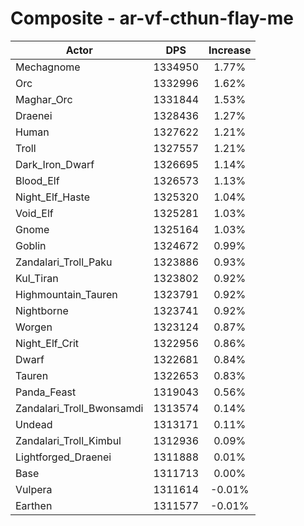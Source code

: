 # Composite - ar-vf-cthun-flay-me
| Actor | DPS | Increase |
|---|:---:|:---:|
|Mechagnome|1334950|1.77%|
|Orc|1332996|1.62%|
|Maghar_Orc|1331844|1.53%|
|Draenei|1328436|1.27%|
|Human|1327622|1.21%|
|Troll|1327557|1.21%|
|Dark_Iron_Dwarf|1326695|1.14%|
|Blood_Elf|1326573|1.13%|
|Night_Elf_Haste|1325320|1.04%|
|Void_Elf|1325281|1.03%|
|Gnome|1325164|1.03%|
|Goblin|1324672|0.99%|
|Zandalari_Troll_Paku|1323886|0.93%|
|Kul_Tiran|1323802|0.92%|
|Highmountain_Tauren|1323791|0.92%|
|Nightborne|1323741|0.92%|
|Worgen|1323124|0.87%|
|Night_Elf_Crit|1322956|0.86%|
|Dwarf|1322681|0.84%|
|Tauren|1322653|0.83%|
|Panda_Feast|1319043|0.56%|
|Zandalari_Troll_Bwonsamdi|1313574|0.14%|
|Undead|1313171|0.11%|
|Zandalari_Troll_Kimbul|1312936|0.09%|
|Lightforged_Draenei|1311888|0.01%|
|Base|1311713|0.00%|
|Vulpera|1311614|-0.01%|
|Earthen|1311577|-0.01%|
